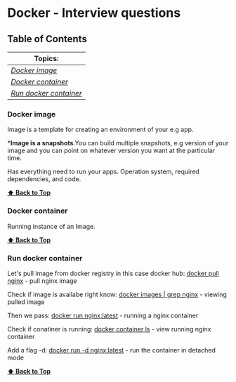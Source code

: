 # Docker - Interview questions

## Table of Contents
| Topics: | 
| -------------|
|[*Docker image*](#docker-image)|
|[*Docker container*](#docker-container)|
|[*Run docker container*](#run-docker-container)|

### Docker image

Image is a template for creating an environment of your e.g app.

***Image is a snapshots**.You can build multiple snapshots, e.g version of your image and you can point on whatever version you want at the particular time.

Has everything need to run your apps. Operation system, required dependencies, and code.

**[⬆ Back to Top](#table-of-contents)**

### Docker container

Running instance of an Image.

**[⬆ Back to Top](#table-of-contents)**

### Run docker container

Let's pull image from docker registry in this case docker hub:
[docker pull nginx](https://hub.docker.com/_/nginx) - pull nginx image

Check if image is availabe right know:
[docker images | grep nginx]() - viewing pulled image

Then we pass:
[docker run nginx:latest]() - running a nginx container

Check if conatiner is running:
[ docker container ls]() - view running nginx container

Add a flag -d:
[docker run -d  nginx:latest]() - run the container in detached mode
 
**[⬆ Back to Top](#table-of-contents)**

